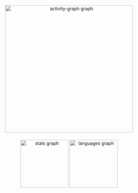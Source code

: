 <div align="center">
  <img src="https://github-readme-activity-graph.vercel.app/graph?username=0xkhaosoccured&radius=16&theme=github-dark&area=true&order=5" height="400" alt="activity-graph graph"  />
</div>

###

<div align="center">
  <img src="https://github-readme-stats.vercel.app/api?username=0xkhaosoccured&hide_title=false&hide_rank=false&show_icons=true&include_all_commits=true&count_private=true&disable_animations=false&theme=github_dark&locale=en&hide_border=false&order=1" height="150" alt="stats graph"  />
  <img src="https://github-readme-stats.vercel.app/api/top-langs?username=0xkhaosoccured&locale=en&hide_title=false&layout=compact&card_width=320&langs_count=2&theme=github_dark&hide_border=false&order=2" height="150" alt="languages graph"  />
</div>

###
